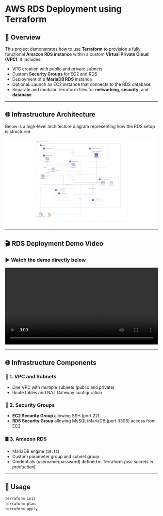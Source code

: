# AWS RDS Deployment using Terraform

## 📘 Overview

This project demonstrates how to use **Terraform** to provision a fully functional **Amazon RDS instance** within a custom **Virtual Private Cloud (VPC)**. It includes:

- VPC creation with public and private subnets  
- Custom **Security Groups** for EC2 and RDS  
- Deployment of a **MariaDB RDS** instance  
- Optional: Launch an EC2 instance that connects to the RDS database  
- Separate and modular Terraform files for **networking**, **security**, and **database**

---

## 🌐 Infrastructure Architecture

Below is a high-level architecture diagram representing how the RDS setup is structured:

![Terraform AWS RDS Architecture](Brainboard%20-%20aws%20rds%20using%20terrafrom.png)

---

## 🎬 RDS Deployment Demo Video

### ▶️ Watch the demo directly below

<video width="100%" controls>
  <source src="https://github.com/user-attachments/assets/df958df9-65a1-49a4-947f-3aca5c6628c0" type="video/mp4">
  Your browser does not support the video tag.
</video>

---

## 🌐 Infrastructure Components

### 🔧 1. VPC and Subnets
- One VPC with multiple subnets (public and private)  
- Route tables and NAT Gateway configuration

### 🔐 2. Security Groups
- **EC2 Security Group** allowing SSH (port 22)  
- **RDS Security Group** allowing MySQL/MariaDB (port 3306) access from EC2

### 🛢️ 3. Amazon RDS
- MariaDB engine (`10.11`)  
- Custom parameter group and subnet group  
- Credentials (username/password) defined in Terraform *(use secrets in production)*  

---

## 🚀 Usage

```bash
terraform init
terraform plan
terraform apply
